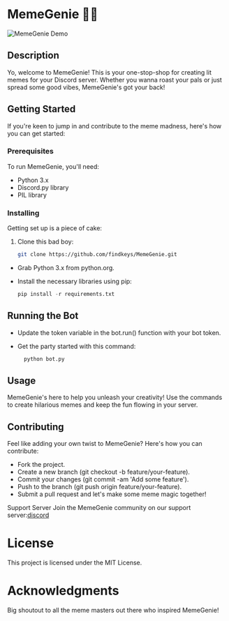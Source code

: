 # MemeGenie 🧞‍♂️
![MemeGenie Demo](https://github.com/findkeys/MemeGenie/blob/main/working/Screen%20Recording%202024-02-24%20at%207.39.54%E2%80%AFPM.gif)

## Description

Yo, welcome to MemeGenie! This is your one-stop-shop for creating lit memes for your Discord server. Whether you wanna roast your pals or just spread some good vibes, MemeGenie's got your back!

## Getting Started

If you're keen to jump in and contribute to the meme madness, here's how you can get started:

### Prerequisites

To run MemeGenie, you'll need:

- Python 3.x
- Discord.py library
- PIL library

### Installing

Getting set up is a piece of cake:

1. Clone this bad boy:

   ```sh
   git clone https://github.com/findkeys/MemeGenie.git

- Grab Python 3.x from python.org.

- Install the necessary libraries using pip:

  ```python
  pip install -r requirements.txt

## Running the Bot

- Update the token variable in the bot.run() function with your bot token.

- Get the party started with this command:
  ```python
    python bot.py
## Usage
MemeGenie's here to help you unleash your creativity! Use the commands to create hilarious memes and keep the fun flowing in your server.

## Contributing

Feel like adding your own twist to MemeGenie? Here's how you can contribute:

- Fork the project.
- Create a new branch (git checkout -b feature/your-feature).
- Commit your changes (git commit -am 'Add some feature').
- Push to the branch (git push origin feature/your-feature).
- Submit a pull request and let's make some meme magic together!

Support Server
Join the MemeGenie community on our support server:[discord](https://discord.gg/JUkmJqFb3k)

# License

This project is licensed under the MIT License.

# Acknowledgments

Big shoutout to all the meme masters out there who inspired MemeGenie!
